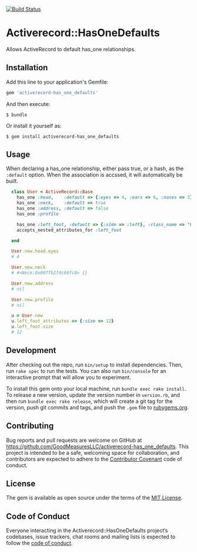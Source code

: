 [![Build Status](https://travis-ci.org/GoodMeasuresLLC/activerecord-has_one_defaults.svg?branch=master)](https://travis-ci.org/GoodMeasuresLLC/activerecord-has_one_defaults)

# Activerecord::HasOneDefaults

Allows ActiveRecord to default has_one relationships.

## Installation

Add this line to your application's Gemfile:

```ruby
gem 'activerecord-has_one_defaults'
```

And then execute:

    $ bundle

Or install it yourself as:

    $ gem install activerecord-has_one_defaults

## Usage

When declaring a has_one relationship, either pass true, or a hash, as the
`:default` option.  When the association is accssed, it will automatically be
built.

```ruby
  class User < ActiveRecord::Base
    has_one :head,    :default => {:eyes => 4, :ears => 6, :noses => 3}
    has_one :neck,    :default => true
    has_one :address, :default => false
    has_one :profile

    has_one :left_foot, :default => {:side => :left}, :class_name => "Foot"
    accepts_nested_attributes_for :left_foot

  end

  User.new.head.eyes
  # 4

  User.new.neck
  # #<Neck:0x007fb2f4c68fc8> {}

  User.new.address
  # nil

  User.new.profile
  # nil

  u = User.new
  u.left_foot_attributes => {:size => 12}
  u.left_foot.size
  # 12
```

## Development

After checking out the repo, run `bin/setup` to install dependencies. Then, run `rake spec` to run the tests. You can also run `bin/console` for an interactive prompt that will allow you to experiment.

To install this gem onto your local machine, run `bundle exec rake install`. To release a new version, update the version number in `version.rb`, and then run `bundle exec rake release`, which will create a git tag for the version, push git commits and tags, and push the `.gem` file to [rubygems.org](https://rubygems.org).

## Contributing

Bug reports and pull requests are welcome on GitHub at https://github.com/GoodMeasuresLLC/activerecord-has_one_defaults. This project is intended to be a safe, welcoming space for collaboration, and contributors are expected to adhere to the [Contributor Covenant](http://contributor-covenant.org) code of conduct.

## License

The gem is available as open source under the terms of the [MIT License](http://opensource.org/licenses/MIT).

## Code of Conduct

Everyone interacting in the Activerecord::HasOneDefaults project’s codebases, issue trackers, chat rooms and mailing lists is expected to follow the [code of conduct](https://github.com/GoodMeasuresLLC/activerecord-has_one_defaults/blob/master/CODE_OF_CONDUCT.md).
